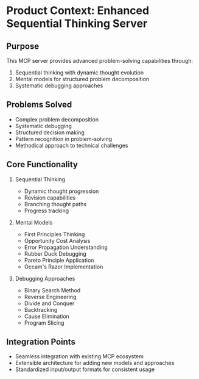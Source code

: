 # Product Context: Enhanced Sequential Thinking Server

## Purpose
This MCP server provides advanced problem-solving capabilities through:
1. Sequential thinking with dynamic thought evolution
2. Mental models for structured problem decomposition
3. Systematic debugging approaches

## Problems Solved
- Complex problem decomposition
- Systematic debugging
- Structured decision making
- Pattern recognition in problem-solving
- Methodical approach to technical challenges

## Core Functionality
1. Sequential Thinking
   - Dynamic thought progression
   - Revision capabilities
   - Branching thought paths
   - Progress tracking

2. Mental Models
   - First Principles Thinking
   - Opportunity Cost Analysis
   - Error Propagation Understanding
   - Rubber Duck Debugging
   - Pareto Principle Application
   - Occam's Razor Implementation

3. Debugging Approaches
   - Binary Search Method
   - Reverse Engineering
   - Divide and Conquer
   - Backtracking
   - Cause Elimination
   - Program Slicing

## Integration Points
- Seamless integration with existing MCP ecosystem
- Extensible architecture for adding new models and approaches
- Standardized input/output formats for consistent usage
